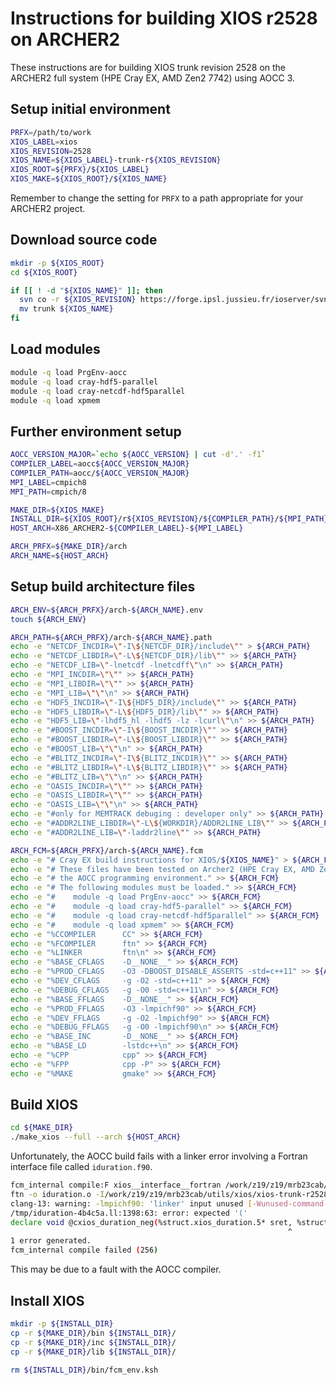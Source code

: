 Instructions for building XIOS r2528 on ARCHER2
===============================================

These instructions are for building XIOS trunk revision 2528 on the ARCHER2 full system (HPE Cray EX, AMD Zen2 7742) using AOCC 3.


Setup initial environment
-------------------------

```bash
PRFX=/path/to/work
XIOS_LABEL=xios
XIOS_REVISION=2528
XIOS_NAME=${XIOS_LABEL}-trunk-r${XIOS_REVISION}
XIOS_ROOT=${PRFX}/${XIOS_LABEL}
XIOS_MAKE=${XIOS_ROOT}/${XIOS_NAME}
```

Remember to change the setting for `PRFX` to a path appropriate for your ARCHER2 project.


Download source code
--------------------

```bash
mkdir -p ${XIOS_ROOT}
cd ${XIOS_ROOT}

if [[ ! -d "${XIOS_NAME}" ]]; then
  svn co -r ${XIOS_REVISION} https://forge.ipsl.jussieu.fr/ioserver/svn/XIOS2/trunk
  mv trunk ${XIOS_NAME}
fi
```


Load modules
------------

```bash
module -q load PrgEnv-aocc
module -q load cray-hdf5-parallel
module -q load cray-netcdf-hdf5parallel
module -q load xpmem
```


Further environment setup
-------------------------

```bash
AOCC_VERSION_MAJOR=`echo ${AOCC_VERSION} | cut -d'.' -f1`
COMPILER_LABEL=aocc${AOCC_VERSION_MAJOR}
COMPILER_PATH=aocc/${AOCC_VERSION_MAJOR}
MPI_LABEL=cmpich8
MPI_PATH=cmpich/8

MAKE_DIR=${XIOS_MAKE}
INSTALL_DIR=${XIOS_ROOT}/r${XIOS_REVISION}/${COMPILER_PATH}/${MPI_PATH}
HOST_ARCH=X86_ARCHER2-${COMPILER_LABEL}-${MPI_LABEL}

ARCH_PRFX=${MAKE_DIR}/arch
ARCH_NAME=${HOST_ARCH}
```


Setup build architecture files
------------------------------

```bash
ARCH_ENV=${ARCH_PRFX}/arch-${ARCH_NAME}.env
touch ${ARCH_ENV}

ARCH_PATH=${ARCH_PRFX}/arch-${ARCH_NAME}.path
echo -e "NETCDF_INCDIR=\"-I\${NETCDF_DIR}/include\"" > ${ARCH_PATH}
echo -e "NETCDF_LIBDIR=\"-L\${NETCDF_DIR}/lib\"" >> ${ARCH_PATH}
echo -e "NETCDF_LIB=\"-lnetcdf -lnetcdff\"\n" >> ${ARCH_PATH}
echo -e "MPI_INCDIR=\"\"" >> ${ARCH_PATH}
echo -e "MPI_LIBDIR=\"\"" >> ${ARCH_PATH}
echo -e "MPI_LIB=\"\"\n" >> ${ARCH_PATH}
echo -e "HDF5_INCDIR=\"-I\${HDF5_DIR}/include\"" >> ${ARCH_PATH}
echo -e "HDF5_LIBDIR=\"-L\${HDF5_DIR}/lib\"" >> ${ARCH_PATH}
echo -e "HDF5_LIB=\"-lhdf5_hl -lhdf5 -lz -lcurl\"\n" >> ${ARCH_PATH}
echo -e "#BOOST_INCDIR=\"-I\${BOOST_INCDIR}\"" >> ${ARCH_PATH}
echo -e "#BOOST_LIBDIR=\"-L\${BOOST_LIBDIR}\"" >> ${ARCH_PATH}
echo -e "#BOOST_LIB=\"\"\n" >> ${ARCH_PATH}
echo -e "#BLITZ_INCDIR=\"-I\${BLITZ_INCDIR}\"" >> ${ARCH_PATH}
echo -e "#BLITZ_LIBDIR=\"-L\${BLITZ_LIBDIR}\"" >> ${ARCH_PATH}
echo -e "#BLITZ_LIB=\"\"\n" >> ${ARCH_PATH}
echo -e "OASIS_INCDIR=\"\"" >> ${ARCH_PATH}
echo -e "OASIS_LIBDIR=\"\"" >> ${ARCH_PATH}
echo -e "OASIS_LIB=\"\"\n" >> ${ARCH_PATH}
echo -e "#only for MEMTRACK debuging : developer only" >> ${ARCH_PATH}
echo -e "#ADDR2LINE_LIBDIR=\"-L\${WORKDIR}/ADDR2LINE_LIB\"" >> ${ARCH_PATH}
echo -e "#ADDR2LINE_LIB=\"-laddr2line\"" >> ${ARCH_PATH}

ARCH_FCM=${ARCH_PRFX}/arch-${ARCH_NAME}.fcm
echo -e "# Cray EX build instructions for XIOS/${XIOS_NAME}" > ${ARCH_FCM}
echo -e "# These files have been tested on Archer2 (HPE Cray EX, AMD Zen2 7742) using" >> ${ARCH_FCM}
echo -e "# the AOCC programming environment." >> ${ARCH_FCM}
echo -e "# The following modules must be loaded." >> ${ARCH_FCM}
echo -e "#    module -q load PrgEnv-aocc" >> ${ARCH_FCM}
echo -e "#    module -q load cray-hdf5-parallel" >> ${ARCH_FCM}
echo -e "#    module -q load cray-netcdf-hdf5parallel" >> ${ARCH_FCM}
echo -e "#    module -q load xpmem" >> ${ARCH_FCM}
echo -e "%CCOMPILER      CC" >> ${ARCH_FCM}
echo -e "%FCOMPILER      ftn" >> ${ARCH_FCM}
echo -e "%LINKER         ftn\n" >> ${ARCH_FCM}
echo -e "%BASE_CFLAGS    -D__NONE__" >> ${ARCH_FCM}
echo -e "%PROD_CFLAGS    -O3 -DBOOST_DISABLE_ASSERTS -std=c++11" >> ${ARCH_FCM}
echo -e "%DEV_CFLAGS     -g -O2 -std=c++11" >> ${ARCH_FCM}
echo -e "%DEBUG_CFLAGS   -g -O0 -std=c++11\n" >> ${ARCH_FCM}
echo -e "%BASE_FFLAGS    -D__NONE__" >> ${ARCH_FCM}
echo -e "%PROD_FFLAGS    -O3 -lmpichf90" >> ${ARCH_FCM}
echo -e "%DEV_FFLAGS     -g -O2 -lmpichf90" >> ${ARCH_FCM}
echo -e "%DEBUG_FFLAGS   -g -O0 -lmpichf90\n" >> ${ARCH_FCM}
echo -e "%BASE_INC       -D__NONE__" >> ${ARCH_FCM}
echo -e "%BASE_LD        -lstdc++\n" >> ${ARCH_FCM}
echo -e "%CPP            cpp" >> ${ARCH_FCM}
echo -e "%FPP            cpp -P" >> ${ARCH_FCM}
echo -e "%MAKE           gmake" >> ${ARCH_FCM}
```


Build XIOS
----------

```bash
cd ${MAKE_DIR}
./make_xios --full --arch ${HOST_ARCH}
```

Unfortunately, the AOCC build fails with a linker error involving a Fortran interface file called `iduration.f90`.

```bash
fcm_internal compile:F xios__interface__fortran /work/z19/z19/mrb23cab/utils/xios/xios-trunk-r2528/ppsrc/xios/interface/fortran/iduration.f90 iduration.o
ftn -o iduration.o -I/work/z19/z19/mrb23cab/utils/xios/xios-trunk-r2528/inc -D__NONE__ -O3 -lmpichf90 -I/opt/cray/pe/netcdf-hdf5parallel/4.9.0.1/aocc/3.0/include   -I/work/z19/z19/mrb23cab/utils/xios/xios-trunk-r2528/extern/boost -I/work/z19/z19/mrb23cab/utils/xios/xios-trunk-r2528/extern/blitz -c /work/z19/z19/mrb23cab/utils/xios/xios-trunk-r2528/ppsrc/xios/interface/fortran/iduration.f90
clang-13: warning: -lmpichf90: 'linker' input unused [-Wunused-command-line-argument]
/tmp/iduration-4b4c5a.ll:1398:63: error: expected '('
declare void @cxios_duration_neg(%struct.xios_duration.5* sret, %struct.xios_duration.5* noalias byval (%struct.xios_duration.5 ))
                                                              ^
1 error generated.
fcm_internal compile failed (256)
```

This may be due to a fault with the AOCC compiler.


Install XIOS
------------

```bash
mkdir -p ${INSTALL_DIR}
cp -r ${MAKE_DIR}/bin ${INSTALL_DIR}/
cp -r ${MAKE_DIR}/inc ${INSTALL_DIR}/
cp -r ${MAKE_DIR}/lib ${INSTALL_DIR}/

rm ${INSTALL_DIR}/bin/fcm_env.ksh
```
